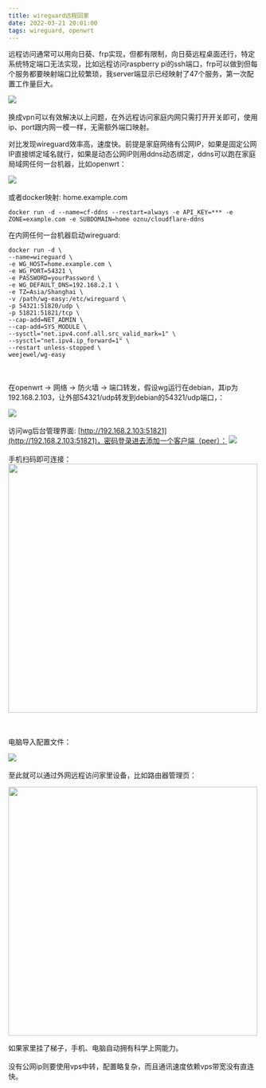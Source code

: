 ```yaml
---
title: wireguard远程回家
date: 2022-03-21 20:01:00
tags: wireguard, openwrt
---
```


远程访问通常可以用向日葵、frp实现，但都有限制，向日葵远程桌面还行，特定系统特定端口无法实现，比如远程访问raspberry pi的ssh端口，frp可以做到但每个服务都要映射端口比较繁琐，我server端显示已经映射了47个服务，第一次配置工作量巨大。

![](../images/wireguard/frp.png)
\
\
换成vpn可以有效解决以上问题，在外远程访问家庭内网只需打开开关即可，使用ip、port跟内网一模一样，无需额外端口映射。

对比发现wireguard效率高，速度快。前提是家庭网络有公网IP，如果是固定公网IP直接绑定域名就行，如果是动态公网IP则用ddns动态绑定，ddns可以跑在家庭局域网任何一台机器，比如openwrt：

![](../images/wireguard/ddns.png)
\
\
或者docker映射: home.example.com
```
docker run -d --name=cf-ddns --restart=always -e API_KEY=*** -e ZONE=example.com -e SUBDOMAIN=home oznu/cloudflare-ddns
```
在内网任何一台机器启动wireguard:
```
docker run -d \
--name=wireguard \
-e WG_HOST=home.example.com \
-e WG_PORT=54321 \
-e PASSWORD=yourPassword \
-e WG_DEFAULT_DNS=192.168.2.1 \
-e TZ=Asia/Shanghai \
-v /path/wg-easy:/etc/wireguard \
-p 54321:51820/udp \
-p 51821:51821/tcp \
--cap-add=NET_ADMIN \
--cap-add=SYS_MODULE \
--sysctl="net.ipv4.conf.all.src_valid_mark=1" \
--sysctl="net.ipv4.ip_forward=1" \
--restart unless-stopped \
weejewel/wg-easy
```
\
\
在openwrt -> 网络 -> 防火墙 -> 端口转发，假设wg运行在debian，其ip为192.168.2.103，让外部54321/udp转发到debian的54321/udp端口，：

![](../images/wireguard/port.png)
\
\
访问wg后台管理界面: [http://192.168.2.103:51821](http://192.168.2.103:51821)，密码登录进去添加一个客户端（peer）：
![](../images/wireguard/wg.png)
\
\
手机扫码即可连接：
<img src="/images/wireguard/wg_android.jpeg" width="500" />

\
\
电脑导入配置文件：

![](../images/wireguard/wg_windows.jpg)
\
\
至此就可以通过外网远程访问家里设备，比如路由器管理页：

<img src="/../images/wireguard/openwrt.jpeg" width="500"/>

如果家里挂了梯子，手机、电脑自动拥有科学上网能力。
\
\
没有公网ip则要使用vps中转，配置略复杂，而且通讯速度依赖vps带宽没有直连快。
